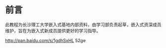 前言
=======
此教程为长沙理工大学嵌入式基地内部资料，由学习部负责起草，嵌入式资深成员维护，旨在为嵌入式新成员提供更好的学习指导。



http://pan.baidu.com/s/1gdhSxHL
52ge